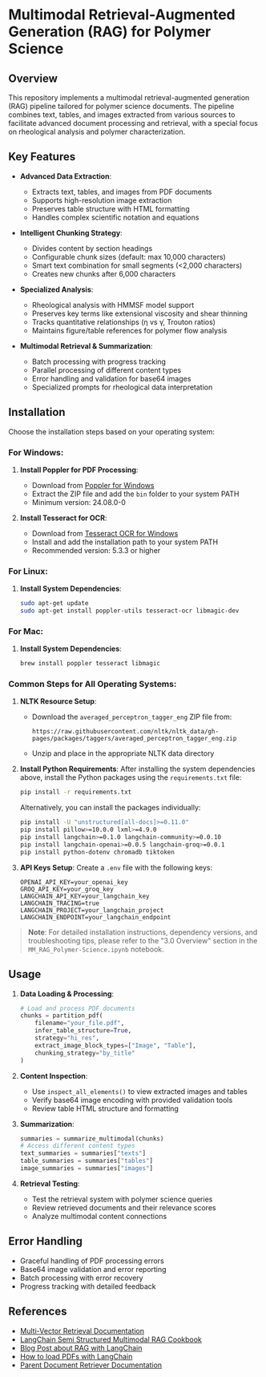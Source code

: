 # Multimodal Retrieval-Augmented Generation (RAG) for Polymer Science

## Overview
This repository implements a multimodal retrieval-augmented generation (RAG) pipeline tailored for polymer science documents. The pipeline combines text, tables, and images extracted from various sources to facilitate advanced document processing and retrieval, with a special focus on rheological analysis and polymer characterization.

## Key Features
- **Advanced Data Extraction**: 
  - Extracts text, tables, and images from PDF documents
  - Supports high-resolution image extraction
  - Preserves table structure with HTML formatting
  - Handles complex scientific notation and equations

- **Intelligent Chunking Strategy**: 
  - Divides content by section headings
  - Configurable chunk sizes (default: max 10,000 characters)
  - Smart text combination for small segments (<2,000 characters)
  - Creates new chunks after 6,000 characters

- **Specialized Analysis**:
  - Rheological analysis with HMMSF model support
  - Preserves key terms like extensional viscosity and shear thinning
  - Tracks quantitative relationships (η vs γ̇, Trouton ratios)
  - Maintains figure/table references for polymer flow analysis

- **Multimodal Retrieval & Summarization**:
  - Batch processing with progress tracking
  - Parallel processing of different content types
  - Error handling and validation for base64 images
  - Specialized prompts for rheological data interpretation

## Installation
Choose the installation steps based on your operating system:

### For Windows:

1. **Install Poppler for PDF Processing**:
   - Download from [Poppler for Windows](https://github.com/oschwartz10612/poppler-windows/releases/tag/v24.08.0-0)
   - Extract the ZIP file and add the `bin` folder to your system PATH
   - Minimum version: 24.08.0-0

2. **Install Tesseract for OCR**:
   - Download from [Tesseract OCR for Windows](https://github.com/UB-Mannheim/tesseract/wiki)
   - Install and add the installation path to your system PATH
   - Recommended version: 5.3.3 or higher

### For Linux:

1. **Install System Dependencies**:
   ```bash
   sudo apt-get update
   sudo apt-get install poppler-utils tesseract-ocr libmagic-dev
   ```

### For Mac:

1. **Install System Dependencies**:
   ```bash
   brew install poppler tesseract libmagic
   ```

### Common Steps for All Operating Systems:

1. **NLTK Resource Setup**:
   - Download the `averaged_perceptron_tagger_eng` ZIP file from:
     ```
     https://raw.githubusercontent.com/nltk/nltk_data/gh-pages/packages/taggers/averaged_perceptron_tagger_eng.zip
     ```
   - Unzip and place in the appropriate NLTK data directory

2. **Install Python Requirements**:
   After installing the system dependencies above, install the Python packages using the `requirements.txt` file:
   ```bash
   pip install -r requirements.txt
   ```
   
   Alternatively, you can install the packages individually:
   ```bash
   pip install -U "unstructured[all-docs]>=0.11.0" 
   pip install pillow>=10.0.0 lxml>=4.9.0 
   pip install langchain>=0.1.0 langchain-community>=0.0.10 
   pip install langchain-openai>=0.0.5 langchain-groq>=0.0.1 
   pip install python-dotenv chromadb tiktoken
   ```

3. **API Keys Setup**:
   Create a `.env` file with the following keys:
   ```
   OPENAI_API_KEY=your_openai_key
   GROQ_API_KEY=your_groq_key
   LANGCHAIN_API_KEY=your_langchain_key
   LANGCHAIN_TRACING=true
   LANGCHAIN_PROJECT=your_langchain_project
   LANGCHAIN_ENDPOINT=your_langchain_endpoint
   ```

> **Note**: For detailed installation instructions, dependency versions, and troubleshooting tips, please refer to the "3.0 Overview" section in the `MM_RAG_Polymer-Science.ipynb` notebook.

## Usage
1. **Data Loading & Processing**:
   ```python
   # Load and process PDF documents
   chunks = partition_pdf(
       filename="your_file.pdf",
       infer_table_structure=True,
       strategy="hi_res",
       extract_image_block_types=["Image", "Table"],
       chunking_strategy="by_title"
   )
   ```

2. **Content Inspection**:
   - Use `inspect_all_elements()` to view extracted images and tables
   - Verify base64 image encoding with provided validation tools
   - Review table HTML structure and formatting

3. **Summarization**:
   ```python
   summaries = summarize_multimodal(chunks)
   # Access different content types
   text_summaries = summaries["texts"]
   table_summaries = summaries["tables"]
   image_summaries = summaries["images"]
   ```

4. **Retrieval Testing**:
   - Test the retrieval system with polymer science queries
   - Review retrieved documents and their relevance scores
   - Analyze multimodal content connections

## Error Handling
- Graceful handling of PDF processing errors
- Base64 image validation and error reporting
- Batch processing with error recovery
- Progress tracking with detailed feedback

## References
- [Multi-Vector Retrieval Documentation](https://python.langchain.com/docs/how_to/multi_vector/)
- [LangChain Semi Structured Multimodal RAG Cookbook](https://github.com/langchain-ai/langchain/blob/master/cookbook/Semi_structured_and_multi_modal_RAG.ipynb)
- [Blog Post about RAG with LangChain](https://blog.langchain.dev/semi-structured-multi-modal-rag/)
- [How to load PDFs with LangChain](https://python.langchain.com/docs/how_to/document_loader_pdf/)
- [Parent Document Retriever Documentation](https://python.langchain.com/api_reference/langchain/retrievers/langchain.retrievers.parent_document_retriever.ParentDocumentRetriever.html/)
